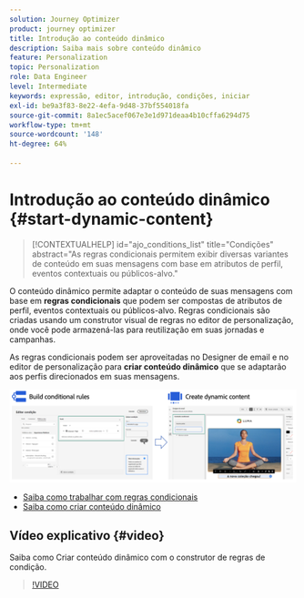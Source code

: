 ```yaml
---
solution: Journey Optimizer
product: journey optimizer
title: Introdução ao conteúdo dinâmico
description: Saiba mais sobre conteúdo dinâmico
feature: Personalization
topic: Personalization
role: Data Engineer
level: Intermediate
keywords: expressão, editor, introdução, condições, iniciar
exl-id: be9a3f83-8e22-4efa-9d48-37bf554018fa
source-git-commit: 8a1ec5acef067e3e1d971deaa4b10cffa6294d75
workflow-type: tm+mt
source-wordcount: '148'
ht-degree: 64%

---
```


# Introdução ao conteúdo dinâmico {#start-dynamic-content}

>[!CONTEXTUALHELP]
>id="ajo_conditions_list"
>title="Condições"
>abstract="As regras condicionais permitem exibir diversas variantes de conteúdo em suas mensagens com base em atributos de perfil, eventos contextuais ou públicos-alvo."

O conteúdo dinâmico permite adaptar o conteúdo de suas mensagens com base em **regras condicionais** que podem ser compostas de atributos de perfil, eventos contextuais ou públicos-alvo. Regras condicionais são criadas usando um construtor visual de regras no editor de personalização, onde você pode armazená-las para reutilização em suas jornadas e campanhas.

As regras condicionais podem ser aproveitadas no Designer de email e no editor de personalização para **criar conteúdo dinâmico** que se adaptarão aos perfis direcionados em suas mensagens.

![](assets/conditions-overview.png)

* [Saiba como trabalhar com regras condicionais](create-conditions.md)
* [Saiba como criar conteúdo dinâmico](dynamic-content.md)

## Vídeo explicativo {#video}

Saiba como Criar conteúdo dinâmico com o construtor de regras de condição.

>[!VIDEO](https://video.tv.adobe.com/v/3409815?quality=12)
